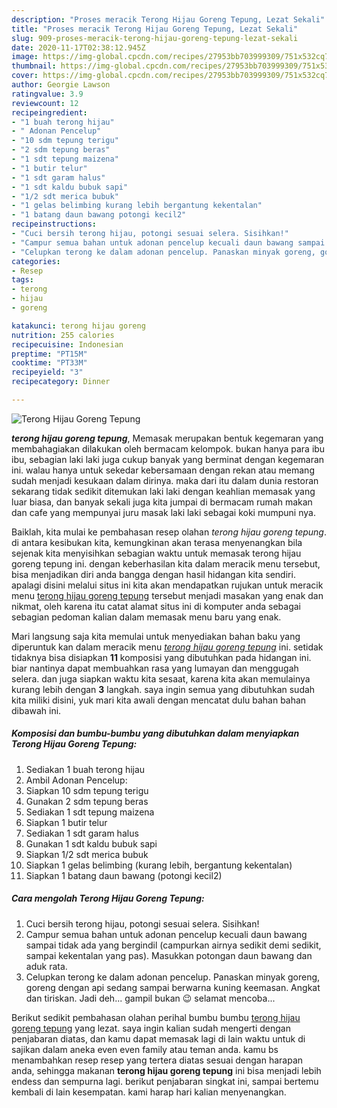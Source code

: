 ```yaml
---
description: "Proses meracik Terong Hijau Goreng Tepung, Lezat Sekali"
title: "Proses meracik Terong Hijau Goreng Tepung, Lezat Sekali"
slug: 909-proses-meracik-terong-hijau-goreng-tepung-lezat-sekali
date: 2020-11-17T02:38:12.945Z
image: https://img-global.cpcdn.com/recipes/27953bb703999309/751x532cq70/terong-hijau-goreng-tepung-foto-resep-utama.jpg
thumbnail: https://img-global.cpcdn.com/recipes/27953bb703999309/751x532cq70/terong-hijau-goreng-tepung-foto-resep-utama.jpg
cover: https://img-global.cpcdn.com/recipes/27953bb703999309/751x532cq70/terong-hijau-goreng-tepung-foto-resep-utama.jpg
author: Georgie Lawson
ratingvalue: 3.9
reviewcount: 12
recipeingredient:
- "1 buah terong hijau"
- " Adonan Pencelup"
- "10 sdm tepung terigu"
- "2 sdm tepung beras"
- "1 sdt tepung maizena"
- "1 butir telur"
- "1 sdt garam halus"
- "1 sdt kaldu bubuk sapi"
- "1/2 sdt merica bubuk"
- "1 gelas belimbing kurang lebih bergantung kekentalan"
- "1 batang daun bawang potongi kecil2"
recipeinstructions:
- "Cuci bersih terong hijau, potongi sesuai selera. Sisihkan!"
- "Campur semua bahan untuk adonan pencelup kecuali daun bawang sampai tidak ada yang bergindil (campurkan airnya sedikit demi sedikit, sampai kekentalan yang pas). Masukkan potongan daun bawang dan aduk rata."
- "Celupkan terong ke dalam adonan pencelup. Panaskan minyak goreng, goreng dengan api sedang sampai berwarna kuning keemasan. Angkat dan tiriskan. Jadi deh... gampil bukan 😉 selamat mencoba..."
categories:
- Resep
tags:
- terong
- hijau
- goreng

katakunci: terong hijau goreng 
nutrition: 255 calories
recipecuisine: Indonesian
preptime: "PT15M"
cooktime: "PT33M"
recipeyield: "3"
recipecategory: Dinner

---
```



![Terong Hijau Goreng Tepung](https://img-global.cpcdn.com/recipes/27953bb703999309/751x532cq70/terong-hijau-goreng-tepung-foto-resep-utama.jpg)

<b><i>terong hijau goreng tepung</i></b>, Memasak merupakan bentuk kegemaran yang membahagiakan dilakukan oleh bermacam kelompok. bukan hanya para ibu ibu, sebagian laki laki juga cukup banyak yang berminat dengan kegemaran ini. walau hanya untuk sekedar kebersamaan dengan rekan atau memang sudah menjadi kesukaan dalam dirinya. maka dari itu dalam dunia restoran sekarang tidak sedikit ditemukan laki laki dengan keahlian memasak yang luar biasa, dan banyak sekali juga kita jumpai di bermacam rumah makan dan cafe yang mempunyai juru masak laki laki sebagai koki mumpuni nya.

Baiklah, kita mulai ke pembahasan resep olahan <i>terong hijau goreng tepung</i>. di antara kesibukan kita, kemungkinan akan terasa menyenangkan bila sejenak kita menyisihkan sebagian waktu untuk memasak terong hijau goreng tepung ini. dengan keberhasilan kita dalam meracik menu tersebut, bisa menjadikan diri anda bangga dengan hasil hidangan kita sendiri. apalagi disini melalui situs ini kita akan mendapatkan rujukan untuk meracik menu <u>terong hijau goreng tepung</u> tersebut menjadi masakan yang enak dan nikmat, oleh karena itu catat alamat situs ini di komputer anda sebagai sebagian pedoman kalian dalam memasak menu baru yang enak.




Mari langsung saja kita memulai untuk menyediakan bahan baku yang diperuntuk kan dalam meracik menu <u><i>terong hijau goreng tepung</i></u> ini. setidak tidaknya bisa disiapkan <b>11</b> komposisi yang dibutuhkan pada hidangan ini. biar nantinya dapat membuahkan rasa yang lumayan dan menggugah selera. dan juga siapkan waktu kita sesaat, karena kita akan memulainya kurang lebih dengan <b>3</b> langkah. saya ingin semua yang dibutuhkan sudah kita miliki disini, yuk mari kita awali dengan mencatat dulu bahan bahan dibawah ini.

<!--inarticleads1-->

##### Komposisi dan bumbu-bumbu yang dibutuhkan dalam menyiapkan Terong Hijau Goreng Tepung:

1. Sediakan 1 buah terong hijau
1. Ambil  Adonan Pencelup:
1. Siapkan 10 sdm tepung terigu
1. Gunakan 2 sdm tepung beras
1. Sediakan 1 sdt tepung maizena
1. Siapkan 1 butir telur
1. Sediakan 1 sdt garam halus
1. Gunakan 1 sdt kaldu bubuk sapi
1. Siapkan 1/2 sdt merica bubuk
1. Siapkan 1 gelas belimbing (kurang lebih, bergantung kekentalan)
1. Siapkan 1 batang daun bawang (potongi kecil2)




<!--inarticleads2-->

##### Cara mengolah Terong Hijau Goreng Tepung:

1. Cuci bersih terong hijau, potongi sesuai selera. Sisihkan!
1. Campur semua bahan untuk adonan pencelup kecuali daun bawang sampai tidak ada yang bergindil (campurkan airnya sedikit demi sedikit, sampai kekentalan yang pas). Masukkan potongan daun bawang dan aduk rata.
1. Celupkan terong ke dalam adonan pencelup. Panaskan minyak goreng, goreng dengan api sedang sampai berwarna kuning keemasan. Angkat dan tiriskan. Jadi deh... gampil bukan 😉 selamat mencoba...




Berikut sedikit pembahasan olahan perihal bumbu bumbu <u>terong hijau goreng tepung</u> yang lezat. saya ingin kalian sudah mengerti dengan penjabaran diatas, dan kamu dapat memasak lagi di lain waktu untuk di sajikan dalam aneka even even family atau teman anda. kamu bs menambahkan resep resep yang tertera diatas sesuai dengan harapan anda, sehingga makanan <b>terong hijau goreng tepung</b> ini bisa menjadi lebih endess dan sempurna lagi. berikut penjabaran singkat ini, sampai bertemu kembali di lain kesempatan. kami harap hari kalian menyenangkan.

